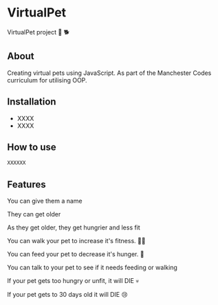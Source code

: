 # VirtualPet

VirtualPet project 🐩 🐕

## About

Creating virtual pets using JavaScript. 
As part of the Manchester Codes curriculum for utilising OOP.

## Installation

* XXXX
* XXXX


## How to use


```bash
XXXXXX
```

## Features

You can give them a name

They can get older 

As they get older, they get hungrier and less fit

You can walk your pet to increase it's fitness. 🏃‍♂️

You can feed your pet to decrease it's hunger. 🍕

You can talk to your pet to see if it needs feeding or walking

If your pet gets too hungry or unfit, it will DIE 💀

If your pet gets to 30 days old it will DIE 😢
